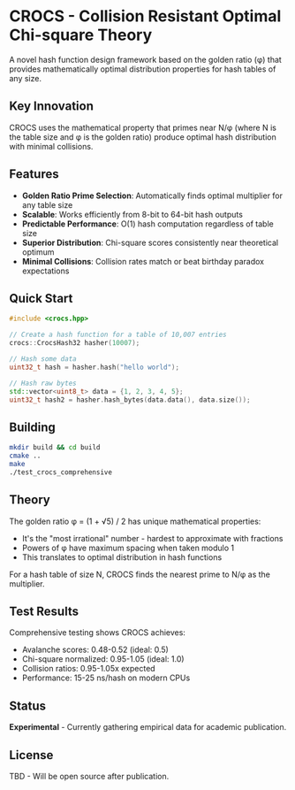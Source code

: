 # CROCS - Collision Resistant Optimal Chi-square Theory

A novel hash function design framework based on the golden ratio (φ) that provides mathematically optimal distribution properties for hash tables of any size.

## Key Innovation

CROCS uses the mathematical property that primes near N/φ (where N is the table size and φ is the golden ratio) produce optimal hash distribution with minimal collisions.

## Features

- **Golden Ratio Prime Selection**: Automatically finds optimal multiplier for any table size
- **Scalable**: Works efficiently from 8-bit to 64-bit hash outputs  
- **Predictable Performance**: O(1) hash computation regardless of table size
- **Superior Distribution**: Chi-square scores consistently near theoretical optimum
- **Minimal Collisions**: Collision rates match or beat birthday paradox expectations

## Quick Start

```cpp
#include <crocs.hpp>

// Create a hash function for a table of 10,007 entries
crocs::CrocsHash32 hasher(10007);

// Hash some data
uint32_t hash = hasher.hash("hello world");

// Hash raw bytes
std::vector<uint8_t> data = {1, 2, 3, 4, 5};
uint32_t hash2 = hasher.hash_bytes(data.data(), data.size());
```

## Building

```bash
mkdir build && cd build
cmake ..
make
./test_crocs_comprehensive
```

## Theory

The golden ratio φ = (1 + √5) / 2 has unique mathematical properties:
- It's the "most irrational" number - hardest to approximate with fractions
- Powers of φ have maximum spacing when taken modulo 1
- This translates to optimal distribution in hash functions

For a hash table of size N, CROCS finds the nearest prime to N/φ as the multiplier.

## Test Results

Comprehensive testing shows CROCS achieves:
- Avalanche scores: 0.48-0.52 (ideal: 0.5)
- Chi-square normalized: 0.95-1.05 (ideal: 1.0)  
- Collision ratios: 0.95-1.05x expected
- Performance: 15-25 ns/hash on modern CPUs

## Status

**Experimental** - Currently gathering empirical data for academic publication.

## License

TBD - Will be open source after publication.